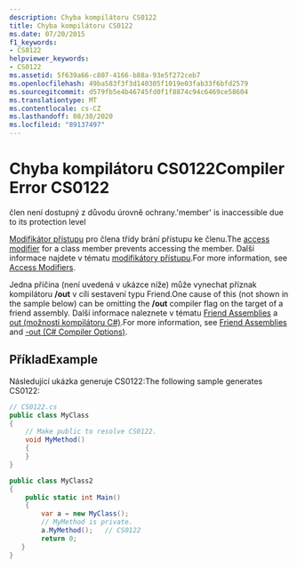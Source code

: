 ```yaml
---
description: Chyba kompilátoru CS0122
title: Chyba kompilátoru CS0122
ms.date: 07/20/2015
f1_keywords:
- CS0122
helpviewer_keywords:
- CS0122
ms.assetid: 5f639a66-c807-4166-b88a-93e5f272ceb7
ms.openlocfilehash: 49ba583f3f3d140305f1019e03fab33f6bfd2579
ms.sourcegitcommit: d579fb5e4b46745fd0f1f8874c94c6469ce58604
ms.translationtype: MT
ms.contentlocale: cs-CZ
ms.lasthandoff: 08/30/2020
ms.locfileid: "89137497"
---
```

# <a name="compiler-error-cs0122"></a><span data-ttu-id="4476f-103">Chyba kompilátoru CS0122</span><span class="sxs-lookup"><span data-stu-id="4476f-103">Compiler Error CS0122</span></span>

<span data-ttu-id="4476f-104">člen není dostupný z důvodu úrovně ochrany.</span><span class="sxs-lookup"><span data-stu-id="4476f-104">'member' is inaccessible due to its protection level</span></span>

 <span data-ttu-id="4476f-105">[Modifikátor přístupu](/dotnet/csharp/language-reference/keywords) pro člena třídy brání přístupu ke členu.</span><span class="sxs-lookup"><span data-stu-id="4476f-105">The [access modifier](/dotnet/csharp/language-reference/keywords) for a class member prevents accessing the member.</span></span> <span data-ttu-id="4476f-106">Další informace najdete v tématu [modifikátory přístupu](../../programming-guide/classes-and-structs/access-modifiers.md).</span><span class="sxs-lookup"><span data-stu-id="4476f-106">For more information, see [Access Modifiers](../../programming-guide/classes-and-structs/access-modifiers.md).</span></span>

 <span data-ttu-id="4476f-107">Jedna příčina (není uvedená v ukázce níže) může vynechat příznak kompilátoru **/out** v cíli sestavení typu Friend.</span><span class="sxs-lookup"><span data-stu-id="4476f-107">One cause of this (not shown in the sample below) can be omitting the **/out** compiler flag on the target of a friend assembly.</span></span> <span data-ttu-id="4476f-108">Další informace naleznete v tématu [Friend Assemblies](../../../standard/assembly/friend.md) a [out (možnosti kompilátoru C#)](../compiler-options/out-compiler-option.md).</span><span class="sxs-lookup"><span data-stu-id="4476f-108">For more information, see [Friend Assemblies](../../../standard/assembly/friend.md) and [-out (C# Compiler Options)](../compiler-options/out-compiler-option.md).</span></span>

## <a name="example"></a><span data-ttu-id="4476f-109">Příklad</span><span class="sxs-lookup"><span data-stu-id="4476f-109">Example</span></span>

 <span data-ttu-id="4476f-110">Následující ukázka generuje CS0122:</span><span class="sxs-lookup"><span data-stu-id="4476f-110">The following sample generates CS0122:</span></span>

```csharp
// CS0122.cs
public class MyClass
{
    // Make public to resolve CS0122.
    void MyMethod()
    {
    }
}

public class MyClass2
{
    public static int Main()
    {  
        var a = new MyClass();  
        // MyMethod is private.
        a.MyMethod();   // CS0122
        return 0;
   }
}
```
